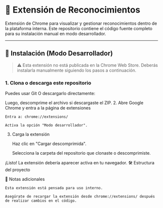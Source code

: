 # 🧩 Extensión de Reconocimientos

Extensión de Chrome para visualizar y gestionar reconocimientos dentro de la plataforma interna. Este repositorio contiene el código fuente completo para su instalación manual en modo desarrollador.

---

## 🚀 Instalación (Modo Desarrollador)

> ⚠️ Esta extensión no está publicada en la Chrome Web Store. Deberás instalarla manualmente siguiendo los pasos a continuación.

### 1. Clona o descarga este repositorio

Puedes usar Git O descargarlo directamente:

Luego, descomprime el archivo si descargaste el ZIP.
2. Abre Google Chrome y entra a la página de extensiones

    Entra a: chrome://extensions/

    Activa la opción "Modo desarrollador".

3. Carga la extensión

    Haz clic en "Cargar descomprimida".

    Selecciona la carpeta del repositorio que clonaste o descomprimiste.

¡Listo! La extensión debería aparecer activa en tu navegador.
🛠 Estructura del proyecto


📌 Notas adicionales

    Esta extensión está pensada para uso interno.

    Asegúrate de recargar la extensión desde chrome://extensions/ después de realizar cambios en el código.

